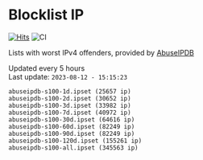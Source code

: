 # Blocklist IP

[![Hits](https://hits.seeyoufarm.com/api/count/incr/badge.svg?url=https%3A%2F%2Fgithub.com%2Fborestad%2Fblocklist-ip%2F&count_bg=%2379C83D&title_bg=%23555555&icon=&icon_color=%23E7E7E7&title=hits&edge_flat=false)](https://hits.seeyoufarm.com)  ![CI](https://img.shields.io/github/workflow/status/borestad/blocklist-ip/CI?style=flat-square)

Lists with worst IPv4 offenders, provided by [AbuseIPDB](https://www.abuseipdb.com/)

<!-- FOOTER-PLACEHOLDER -->
Updated every 5 hours<br>
Last update: `2023-08-12 - 15:15:23`
```
abuseipdb-s100-1d.ipset (25657 ip)
abuseipdb-s100-2d.ipset (30652 ip)
abuseipdb-s100-3d.ipset (33982 ip)
abuseipdb-s100-7d.ipset (40972 ip)
abuseipdb-s100-30d.ipset (64616 ip)
abuseipdb-s100-60d.ipset (82249 ip)
abuseipdb-s100-90d.ipset (82249 ip)
abuseipdb-s100-120d.ipset (155261 ip)
abuseipdb-s100-all.ipset (345563 ip)
```
